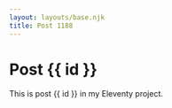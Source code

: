 ```yaml
---
layout: layouts/base.njk
title: Post 1188
---
```


# Post {{ id }}

This is post {{ id }} in my Eleventy project.
